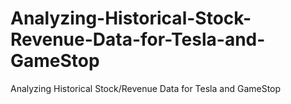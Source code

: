 # Analyzing-Historical-Stock-Revenue-Data-for-Tesla-and-GameStop
Analyzing Historical Stock/Revenue Data for Tesla and GameStop
